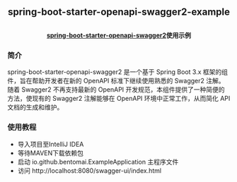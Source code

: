 <h2 align="center" style="margin: 30px 0 30px; font-weight: bold;">spring-boot-starter-openapi-swagger2-example</h2>

<h4 align="center"><a href="https://gitee.com/bento_mai/spring-boot-starter-openapi-swagger2">spring-boot-starter-openapi-swagger2</a>使用示例</h4>

### 简介
spring-boot-starter-openapi-swagger2 是一个基于 Spring Boot 3.x 框架的组件，旨在帮助开发者在新的 OpenAPI 标准下继续使用熟悉的 Swagger2 注解。随着 Swagger2 不再支持最新的 OpenAPI 开发规范，本组件提供了一种简便的方法，使现有的 Swagger2 注解能够在 OpenAPI 环境中正常工作，从而简化 API 文档的生成和维护。

### 使用教程
- 导入项目至IntelliJ IDEA
- 等待MAVEN下载依赖包
- 启动 io.github.bentomai.ExampleApplication 主程序文件
- 访问 http://localhost:8080/swagger-ui/index.html